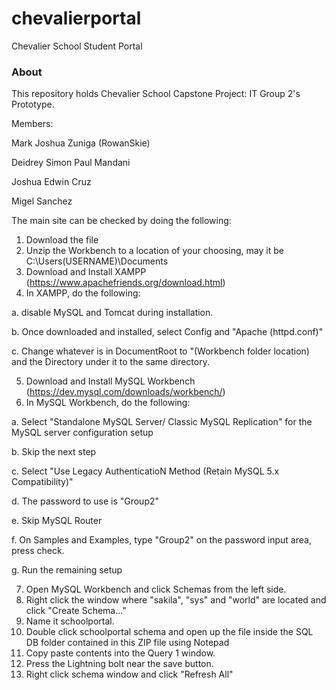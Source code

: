 # chevalierportal
Chevalier School Student Portal

### About

This repository holds Chevalier School Capstone Project: IT Group 2's Prototype.

Members:

Mark Joshua Zuniga (RowanSkie)

Deidrey Simon Paul Mandani

Joshua Edwin Cruz

Migel Sanchez

The main site can be checked by doing the following:
1. Download the file
2. Unzip the Workbench to a location of your choosing, may it be C:\Users\(USERNAME)\Documents
3. Download and Install XAMPP (https://www.apachefriends.org/download.html)
4. In XAMPP, do the following:

a. disable MySQL and Tomcat during installation.

b. Once downloaded and installed, select Config and "Apache (httpd.conf)"

c. Change whatever is in DocumentRoot to "(Workbench folder location) and the Directory under it to the same directory.

5. Download and Install MySQL Workbench (https://dev.mysql.com/downloads/workbench/)
6. In MySQL Workbench, do the following:

a. Select "Standalone MySQL Server/ Classic MySQL Replication" for the MySQL server configuration setup

b. Skip the next step

c. Select "Use Legacy AuthenticatioN Method (Retain MySQL 5.x Compatibility)"

d. The password to use is "Group2"

e. Skip MySQL Router

f. On Samples and Examples, type "Group2" on the password input area, press check.

g. Run the remaining setup

7. Open MySQL Workbench and click Schemas from the left side.
8. Right click the window where "sakila", "sys" and "world" are located and click "Create Schema..."
9. Name it schoolportal.
10. Double click schoolportal schema and open up the file inside the SQL DB folder contained in this ZIP file using Notepad
11. Copy paste contents into the Query 1 window.
12. Press the Lightning bolt near the save button.
13. Right click schema window and click "Refresh All"
